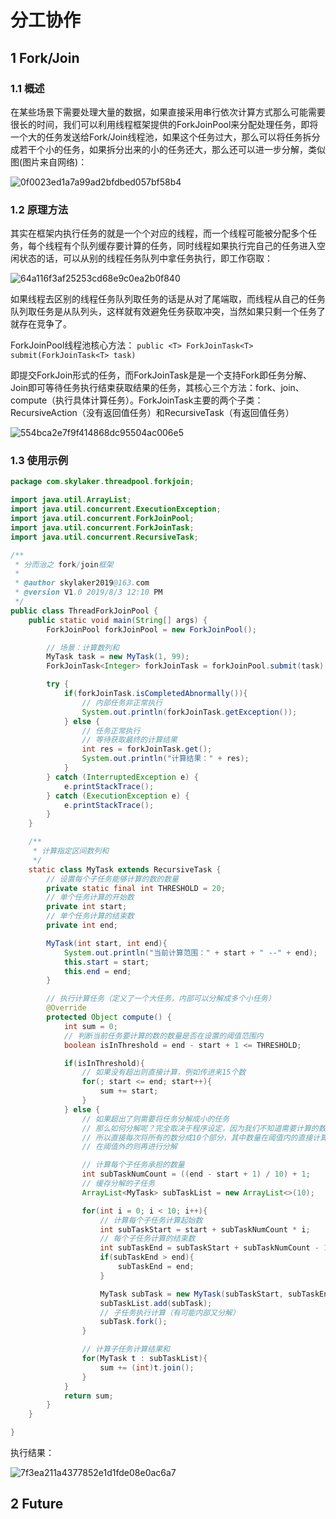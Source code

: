 # <span id="head47">分工协作</span>

## 1 <span id="head76">Fork/Join</span>

### 1.1 <span id="head77">概述</span>

在某些场景下需要处理大量的数据，如果直接采用串行依次计算方式那么可能需要很长的时间，我们可以利用线程框架提供的ForkJoinPool来分配处理任务，即将一个大的任务发送给Fork/Join线程池，如果这个任务过大，那么可以将任务拆分成若干个小的任务，如果拆分出来的小的任务还大，那么还可以进一步分解，类似图(图片来自网络)：

![0f0023ed1a7a99ad2bfdbed057bf58b4](forkJoin.assets/20A299C0-2553-4315-B4AF-B23679C332B8.png)

### 1.2 <span id="head78">原理方法</span>

其实在框架内执行任务的就是一个个对应的线程，而一个线程可能被分配多个任务，每个线程有个队列缓存要计算的任务，同时线程如果执行完自己的任务进入空闲状态的话，可以从别的线程任务队列中拿任务执行，即工作窃取：

![64a116f3af25253cd68e9c0ea2b0f840](forkJoin.assets/770C1DF7-B2DF-4427-A8BC-8490E8418C2E.png)

如果线程去区别的线程任务队列取任务的话是从对了尾端取，而线程从自己的任务队列取任务是从队列头，这样就有效避免任务获取冲突，当然如果只剩一个任务了就存在竞争了。

ForkJoinPool线程池核心方法：
`public <T> ForkJoinTask<T> submit(ForkJoinTask<T> task)`

即提交ForkJoin形式的任务，而ForkJoinTask是是一个支持Fork即任务分解、Join即可等待任务执行结束获取结果的任务，其核心三个方法：fork、join、compute（执行具体计算任务）。ForkJoinTask主要的两个子类：RecursiveAction（没有返回值任务）和RecursiveTask（有返回值任务）

![554bca2e7f9f414868dc95504ac006e5](forkJoin.assets/1B2E47BA-F5E0-43B7-A5D4-B7461E19990C.png)

### 1.3 <span id="head79">使用示例</span>

```java
package com.skylaker.threadpool.forkjoin;

import java.util.ArrayList;
import java.util.concurrent.ExecutionException;
import java.util.concurrent.ForkJoinPool;
import java.util.concurrent.ForkJoinTask;
import java.util.concurrent.RecursiveTask;

/**
 * 分而治之 fork/join框架
 *
 * @author skylaker2019@163.com
 * @version V1.0 2019/8/3 12:10 PM
 */
public class ThreadForkJoinPool {
    public static void main(String[] args) {
        ForkJoinPool forkJoinPool = new ForkJoinPool();

        // 场景：计算数列和
        MyTask task = new MyTask(1, 99);
        ForkJoinTask<Integer> forkJoinTask = forkJoinPool.submit(task);

        try {
            if(forkJoinTask.isCompletedAbnormally()){
                // 内部任务非正常执行
                System.out.println(forkJoinTask.getException());
            } else {
                // 任务正常执行
                // 等待获取最终的计算结果
                int res = forkJoinTask.get();
                System.out.println("计算结果：" + res);
            }
        } catch (InterruptedException e) {
            e.printStackTrace();
        } catch (ExecutionException e) {
            e.printStackTrace();
        }
    }

    /**
     * 计算指定区间数列和
     */
    static class MyTask extends RecursiveTask {
        // 设置每个子任务能够计算的数的数量
        private static final int THRESHOLD = 20;
        // 单个任务计算的开始数
        private int start;
        // 单个任务计算的结束数
        private int end;

        MyTask(int start, int end){
            System.out.println("当前计算范围：" + start + " --" + end);
            this.start = start;
            this.end = end;
        }

        // 执行计算任务（定义了一个大任务，内部可以分解成多个小任务）
        @Override
        protected Object compute() {
            int sum = 0;
            // 判断当前任务要计算的数的数量是否在设置的阈值范围内
            boolean isInThreshold = end - start + 1 <= THRESHOLD;

            if(isInThreshold){
                // 如果没有超出则直接计算，例如传进来15个数
                for(; start <= end; start++){
                    sum += start;
                }
            } else {
                // 如果超出了则需要将任务分解成小的任务
                // 那么如何分解呢？完全取决于程序设定，因为我们不知道需要计算的数的总数量
                // 所以直接每次将所有的数分成10个部分，其中数量在阈值内的直接计算
                // 在阈值外的则再进行分解

                // 计算每个子任务承担的数量
                int subTaskNumCount = ((end - start + 1) / 10) + 1;
                // 缓存分解的子任务
                ArrayList<MyTask> subTaskList = new ArrayList<>(10);

                for(int i = 0; i < 10; i++){
                    // 计算每个子任务计算起始数
                    int subTaskStart = start + subTaskNumCount * i;
                    // 每个子任务计算的结束数
                    int subTaskEnd = subTaskStart + subTaskNumCount - 1;
                    if(subTaskEnd > end){
                        subTaskEnd = end;
                    }

                    MyTask subTask = new MyTask(subTaskStart, subTaskEnd);
                    subTaskList.add(subTask);
                    // 子任务执行计算（有可能内部又分解）
                    subTask.fork();
                }

                // 计算子任务计算结果和
                for(MyTask t : subTaskList){
                    sum += (int)t.join();
                }
            }
            return sum;
        }
    }

}

```

执行结果：

![7f3ea211a4377852e1d1fde08e0ac6a7](forkJoin.assets/8FF64A9F-3073-4EAB-B1C5-81D855DFC614.png)


## 2 <span id="head80">Future</span>

